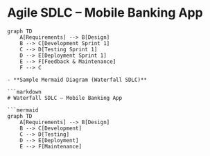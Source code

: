 # Agile SDLC – Mobile Banking App

```mermaid
graph TD
    A[Requirements] --> B[Design]
    B --> C[Development Sprint 1]
    C --> D[Testing Sprint 1]
    D --> E[Deployment Sprint 1]
    E --> F[Feedback & Maintenance]
    F --> C

- **Sample Mermaid Diagram (Waterfall SDLC)**  

```markdown
# Waterfall SDLC – Mobile Banking App

```mermaid
graph TD
    A[Requirements] --> B[Design]
    B --> C[Development]
    C --> D[Testing]
    D --> E[Deployment]
    E --> F[Maintenance]

